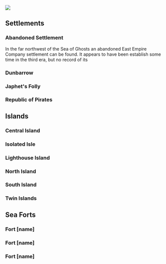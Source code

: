 ![](https://raw.githubusercontent.com/TateTaylorUSA/TateTaylorUSA/main/assets/images/northern-sea/WaterworldMap.png)

## Settlements

### Abandoned Settlement

In the far northwest of the Sea of Ghosts an abandoned East Empire Company settlement can be found. It appears to have been establish some time in the third era, but no record of its 

### Dunbarrow

### Japhet's Folly

### Republic of Pirates

## Islands

### Central Island

### Isolated Isle

### Lighthouse Island

### North Island

### South Island

### Twin Islands

## Sea Forts

### Fort [name]

### Fort [name]

### Fort [name]
